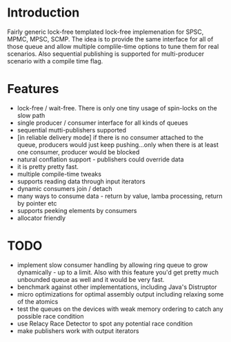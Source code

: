 
# Introduction

Fairly generic lock-free templated lock-free implemenation for SPSC, MPMC, MPSC, SCMP. The idea is to provide the same interface for all of those queue and allow multiple complile-time options to tune them for real scenarios.
Also sequential publishing is supported for multi-producer scenario with a compile time flag.

# Features

- lock-free / wait-free. There is only one tiny usage of spin-locks on the slow path
- single producer / consumer interface for all kinds of queues
- sequential mutti-publishers supported
- [in reliable delivery mode] if there is no consumer attached to the queue, producers would just keep pushing...only when there is at least one consumer, producer would be blocked
- natural conflation support - publishers could override data
- it is pretty pretty fast.
- multiple compile-time tweaks
- supports reading data through input iterators
- dynamic consumers join / detach
- many ways to consume data - return by value, lamba processing, return by pointer etc
- supports peeking elements by consumers
- allocator friendly

# TODO

- implement slow consumer handling by allowing ring queue to grow dynamically - up to a limit. Also with this feature you'd get pretty much unbounded queue as well and it would be very fast.
- benchmark against other implementations, including Java's Distruptor
- micro optimizations for optimal assembly output including relaxing some of the atomics
- test the queues on the devices with weak memory ordering to catch any possible race condition
- use Relacy Race Detector to spot any potential race condition
- make publishers work with output iterators
